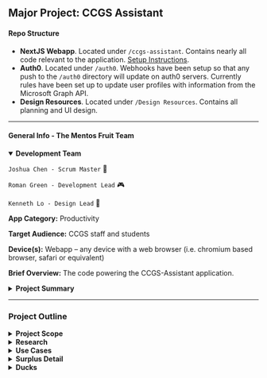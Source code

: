 ## Major Project: CCGS Assistant

#### Repo Structure
- **NextJS Webapp**. Located under ```/ccgs-assistant```. Contains nearly all code relevant to the application. [Setup Instructions](https://github.com/christ-church-grammar-school/major-project-mentos-fruit/tree/master/ccgs-assistant).
- **Auth0**. Located under ```/auth0```. Webhooks have been setup so that any push to the ```/auth0``` directory will update on auth0 servers. Currently rules have been set up to update user profiles with information from the Microsoft Graph API. 
- **Design Resources**. Located under ```/Design Resources```. Contains all planning and UI design.

---

#### General Info - The Mentos Fruit Team

<details open>
<summary><b>Development Team</b></summary>

```Joshua Chen - Scrum Master``` :ram:

```Roman Green - Development Lead``` :video_game:

```Kenneth Lo - Design Lead``` :penguin:
</details>

**App Category:** Productivity

**Target Audience:** CCGS staff and students

**Device(s):** Webapp – any device with a web browser (i.e. chromium based browser, safari or equivalent)

**Brief Overview:** The code powering the CCGS-Assistant application.

<details>
<summary><b>Project Summary</b></summary>


The main objective of this app is to provide   and easy-to-use voting system, specific to Christ Church Grammar School, that implements preferential voting. This would allow voters, including both students and staff, to automatically vote for the groups they are part of, including school, house, and boarding prefects.

As a secondary objective, the app will also serve as a student/teacher app, which allows students/teachers to easily set homework/assessment reminders, view their timetable and add events to a calendar. During the voting period of the year, an extra button will be temporarily available, allowing users to vote for prefects. The voting section will also be available as a separate web app , allowing students and staff to vote on either app.

The voting-only app is prioritised over the remaining aspects of the student/teacher app , as the current paper voting system is inefficient and outdated. Timetables, calendars and reminder apps exist; however, our app aims to combine this into a single app, specific to CCGS (e.g. automatically shows the user’s timetable on Nexus). Note that the features of the student/teacher app will therefore be classified as desirable, as this app will only be implemented once the voting-only app is completed.

Research and  Development Required:

    ReactJS, preferential voting system, databases

</details>

---

### Project Outline

<details>
<summary><b>Project Scope</b></summary>

The main problems our app combats are:
* The lack of an efficient, electronic, automatic voting system within the school.
* The lack of an electronic journal system, allowing students and teachers to record.

Our app will provide these services to **CCGS staff and students** , integrating both features into a single handy webapp. Furthermore, the voting system will also be available as a separate web app, for easier access.

</details>

<details>
<summary><b>Research</b></summary>

Our group conducted an interview with Mr Taylor, the ICT services co-ordinator. Notably, he mentioned that:

- The current problem with using a service such as Microsoft Forms is that the voter is able to put in a preference for one candidate more than once; I.e. Preference 1, 2, 3 = _Candidate A_.
- Currently, the school does not use an in-house solution.
    - Alternatives seem expensive.
- It is a preferential voting system, meaning that the person with the most amount of votes may not necessarily win.

We also interviewed Stanton-Cook, who facilitates voting at CCGS. Through this interview, we were given a list of aspects which our app needed to take into account. This includes:

- Our app should allow users to vote for their school, house and boarding prefects, depending on their house and whether they are a boarding prefect.
- All students have an equal voting power. Teachers have a voting power three times that of students.
- Student votes should be separated for each year group, and between students and staff. This is because:
    - In the past, some year groups have made a collaborative decision to vote for an unpopular candidate, and thus, this may not be reflective of strong candidates. 
    - Year 7s voting for Year 11s also provide useful information given that some of the Year 11s were Peer Support Leaders in their respective houses.
- Data should exported to a XLSX or CSV file to double-check candidates as above.
- When voting, a user should be able to see each candidate’s name, image and short biography. This is important as some students/staff may recognise peoples’ faces but not names.
- Candidates should be presented to each user randomly to avoid bias from ‘donkey votes’.
- Student data (e.g. year group, house, whether they are a boarding student) can be obtained from a database created by Mr Masetti, but not directly obtained from Synergetic databases.

Our group also conducted an interview with Mr Arthur. This includes:

- Using the OAuth2 token flow for authentication.

</details>

<details>
<summary><b>Use Cases</b></summary>

Clearly, the voting section will be used for determining school, house, and boarding prefects. However, the app may also be able to be tweaked to work for club committees, given that they also use a preferential voting system. Students/staff would need to be part of a club on Nexus for this to work.

The student/teacher app will be used on a daily basis, primarily to check the timetable, set homework / tests / deadlines / event reminders. Teachers can also use this app to remind them tasks such as marking tests, planning lessons and attending meetings.

</details>

<details>
<summary><b>Surplus Detail</b></summary>

**Functional Requirements**

```
Feature Description
[Be brief]
```
```
Research Needed & Why
[What you will you need to learn to implement each feature]
Authenticate user Check if user’s email and password are valid CCGS email accounts
```
- Need to research email validation / Outlook Mail API / Microsoft
    Graph API
Retrieve information about
user

```
Check details such as whether they are a student/staff, year group,
house, if they are a boarding student, etc.
```
- Need to research how to retrieve information from local school
    database or the Microsoft GRAPH API (Office 365 Users, Groups
    and Organisation data).
This is needed so that:
- The program can check which votes the user needs to cast, based
on their house and whether they are a boarding student/teacher
- Results can be grouped based on year level, etc. (necessary to
check that the results are fair)
- Teacher votes are separated from student votes.
- Automated tallying can occur.
User preferential voting.
(i.e., choose up to six
candidates in an order)
- Creating custom ReactJS forms.


```
Preferential vote result
tallying
```
- Automated tallying, taking into consideration voting power of
    students/staff
- Export data as xlsx or csv.

Scheduling voting sessions (^) • How to only allow votes during set timeframes.

- How to differentiate updating past voting data or creating new data.

**Non-Functional Requirements**

```
Feature Description
[Be brief]
```
```
Research Needed
[What you will you need to learn to implement each feature]
Allows user to select less
than six options
```
- Creating custom ReactJS forms.

```
Voting dashboard • Shows the votes which the user has yet to cast
```
- Need to store whether a user has completed a certain vote
Custom graphics • Creating nice art in Adobe Illustrator.

**Desirable Requirements**

(Keep in mind that all aspects of the student/teacher app are classified as desirable, as they will only be
implemented when the voting app is completed.)

```
Feature Description
[Be brief]
```
```
Research Needed
[What you will you need to learn to implement each feature]
```
Setup student/teacher app (^) • Design – placing all elements in a concise, easy-to-use manner.

- Linking pages.
Display user’s timetable
automatically
- Nexus web scraping or school database access.
- Caching responses in the event Nexus goes down. (Like normal).

Tasks/Diary (^) • Storing user data in a custom database.

- Server – User communication.
- Scheduling emails as reminders.
Campus map • Blender & ThreeJS: modelling the school, and drawing it in 3D
- If possible, obtain user’s location to show their location on the map
Settings • Allow user to select certain settings, such as theme and notifications

### Design Considerations

#### [User interface – how will users interact with your app? Touch screen/use of buttons/keyboard etc]

```
Technical requirements
```
```
Requirement Information
[Input/output requirements –
what information will need
be needed]
```
- User information will be required
    o A personalised dashboard for every student/staff member that
       uses it
    o The timetable for every user
    o Tasks that are added to the diary (to be synced across devices)
    o Calendar entries are retrieved from our database (synced across
       devices)
**[Hardware requirements –
minimum device**
- Client side
o Any device that has a web browser (i.e. chromium-based


**specifications, other
infrastructure required]**

```
browser, safari or equivalent)
```
- Server side
    o A virtual machine with networking capabilities
    o Has access to existing infrastructure for client information
**[Development requirements
- software/hardware
required for development,
infrastructure for testing]**
- Hardware/Software required for development/testing purposes
o A laptop or desktop running Windows or macOS
o A device without restrictions when starting the react app
o A device that can quickly deploy/run the react app
**[User Input Methods** • Optimised for web inputs
o I.e. Touch, cursor, keyboard

```
Development constraints
```
**Requirement Information
[Skills required]** • A solid understanding in the foundations of web development
o Understanding in ReactJS, HTML, JavaScript, CSS and JSX.
o Understanding in ExpressJS, API development, server
scheduling and database management.
o OAuth 2 (Microsoft single-sign-in)
**[Resourcing – what do you
need to do the
development]**

- Information that is provided by past and future interviewees
    regarding app functionality
       o I.e. How the voting system should work
       o What functions must it do
       o Etc.
- Access to online resources/documentation for development
- A thorough understanding of the schools infrastructure regarding
    student management.
**[Access to required
information]
[Infrastructure
requirements – eg access
to servers, use of location
services]**
- Access to the synergetic database for certain user data
o Retrieving user timetables associated with the account
o User data such as profile images
- Access to our own database for other user data
o Diary information
- Access to Microsoft Azure for calendar syncing with email
**[Ethical/legal issues – eg
storage of personal
information]**

**[Possible Issues]**

- Issues with user information being stored in a database
    o Students/staff may be sceptical of the application since they
       would be required to upload data such as diary entries for
       tasks
    o Possible security risk of data being leaked
- Accessing user data from the synergetic database may pose as a
    risk
       o Information may be leaked from copying or deleted
       o May breach privacy/data protection act

### Detailed Description

```
{Exactly what does the program do and what happens in different parts of the program.] [Screen by
screen description of what is going to happen at each stage of the program. This
should also include what will happen when particular buttons are pressed or an error occurs (e.g. suer
enters incorrect password)]
```
```
The purpose of the program is to implement an integrated voting solution within the student/staff
assistant app. The program will be split up into the following components:
```
**UI Screen/Section Description**


**Login** Sign in will be handled with Microsoft’s single sign on system, meaning that once
they have signed in via Microsoft on another application using this system, they will
stay logged in on our app.

**Dashboard** The dashboard will feature a screen that will display important information for the
user, such as that day’s timetable and tasks/assessments that are due. Other
information such as the daily bulletin or notices will also be displayed.

**Diary** The diary will allow the user to input tasks/assessments that will be saved and
synced across their devices. It will also display the upcoming tasks/assessments that
have been added and will be displayed in a list format.

**Timetable** The timetable will retrieve the user’s timetable from the school’s synergetic
database (or via web scraping) and display it. This will continue to function in the
unlikely event of nexus being not operational, so that students/staff can still see
what classes they have.

**Campus Map** The campus map will provide an interactive 3D map of the school, so that the user
can locate their classrooms with ease.

**School
information**

This tab will provide a page with links to documents such as the school’s code of
conduct, school hymn, uniform expectations, etc. Each document will be opened
and displayed as a pdf in a new tab.

**Voting system** This tab will open the homepage of our voting system. This will show information on
why and how to vote using this solution. It will also show the current votes that the
user has yet to cast, and clicking on these will lead the user to the voting page where
they can select candidates.

**Options** The options page will display the settings that can be changed for the user. This may
include the ability to:

1. Change the theme
2. Turn on notifications (system or email) for upcoming tasks/assessments

**Login** The application should use Microsoft single sign in. If the user is logged out they will
be greeted by the familiar Microsoft sign in website.

```
If an error occurs in the application, it will display a prompt to the user containing information on steps to
resolve the issue.
```
```
We will also attempt to implement automatic error logging on both server and client devices.
```
### UI Design

```
Will use elements of Microsoft fluent design accompanied by a flat material style. We will also adopt a
light blue colour scheme with additional use of gradients.
```
```
Primary fonts to be used are:
```
- Bahnschrift
- Futura
We have also redesigned the CCGS logo to fit in with our colour scheme.

```
The mockups are available below.
Please see wireframe sketches in onenote.
```





### Milestones

**Task Estimated Completion Time**
Understand school infrastructure

- How does CCGS store all its data?
- Which data would we get access to?
- Which online services does CCGS use?
- Do those services have an API?

```
2 Weeks.
```
Create server infrastructure

- Should be able to pull all necessary data.
- Should have automatic scheduling.
- Should have full error logging.
- Expose API endpoints for ReactJS application.

```
5 Weeks.
```

Complete ReactJS Preferential Voting UI

- Should separate nominees into categories based on their
    potential positions.
- Should clearly illustrate to the user how voting will work.
- Votes should be able to be updated after initial selection and
    before the scheduled voting period ends.

```
2 Weeks.
```
Complete ReactJS Fake Nexus UI

- Dashboard (Show upcoming diary tasks, todays classes and
    important notices)
- Classes (Scraped probably from Nexus)
- Diary (Tasks will be stored on local school servers)
- Campus Map (School will be modelled in Blender and rendered on
    user devices using Three.JS)
- Settings (Assorted settings like font, email reminders, etc.)
- Prefect Voting tab that will open a minimised version of the
    above.

```
4 Weeks.
```

Original Mock-ups (In no particular order) (old)


These were some exploratory designs that the team had put together, in order to experiment with colours and scale.


</details>

<details>
<summary><b>Ducks</b></summary>

**<p align="center">Thanks for reading! Here's a free rubber ducky for your travels:</p>**

![Duck](https://www.thoughtfulcode.com/wp-content/uploads/2019/01/rubber-duck-debugging-and-psychology-sunglassed-rubber-duck-1272x848.jpg)

</details>
